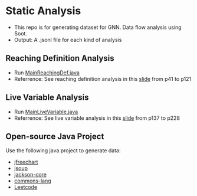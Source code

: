 # Static Analysis
- This repo is for generating dataset for GNN. Data flow analysis using Soot.
- Output: A .jsonl file for each kind of analysis

## Reaching Definition Analysis

- Run [MainReachingDef.java](https://github.com/WuYff/Static-Analysis/blob/master/src/main/java/MainReachingDef.java) 
- Referrence: See reaching definition analysis in this  [slide](https://pascal-group.bitbucket.io/lectures/static-program-analysis-3-4.pdf#page=41) from p41 to p121

## Live Variable Analysis

- Run [MainLiveVariable.java](https://github.com/WuYff/Static-Analysis/blob/master/src/main/java/MainLiveVariable.java)
- Referrence: See live variable analysis in this [slide](https://pascal-group.bitbucket.io/lectures/static-program-analysis-3-4.pdf#page=137) from p137 to p228

## Open-source Java Project
Use the following java project to generate data:
- [jfreechart](https://github.com/apache/commons-compress.git)
- [jsoup](https://github.com/jhy/jsoup)
- [jackson-core](https://github.com/FasterXML/jackson-core)
- [commons-lang](https://github.com/jhy/jsoup)
- [Leetcode](https://github.com/fishercoder1534/Leetcode)

